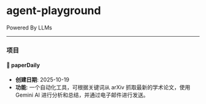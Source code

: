 # agent-playground

Powered By LLMs

---

### 项目

#### 🚀 paperDaily

- **创建日期**: 2025-10-19
- **功能**: 一个自动化工具，可根据关键词从 arXiv 抓取最新的学术论文，使用 Gemini AI 进行分析和总结，并通过电子邮件进行发送。
